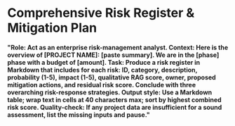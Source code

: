 <!-- markdownlint-disable MD029 -->

# Comprehensive Risk Register & Mitigation Plan

**"Role: Act as an enterprise risk-management analyst.
Context: Here is the overview of [PROJECT NAME]: [paste summary]. We are in the [phase] phase with a budget of [amount].
Task: Produce a risk register in Markdown that includes for each risk: ID, category, description, probability (1-5), impact (1-5), qualitative RAG score, owner, proposed mitigation actions, and residual risk score. Conclude with three overarching risk-response strategies.
Output style: Use a Markdown table; wrap text in cells at 40 characters max; sort by highest combined risk score.
Quality-check: If any project data are insufficient for a sound assessment, list the missing inputs and pause."**
